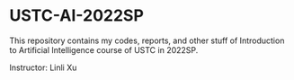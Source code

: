 # USTC-AI-2022SP

This repository contains my codes, reports, and other stuff of Introduction to Artificial Intelligence course of USTC in 2022SP.

Instructor: Linli Xu



